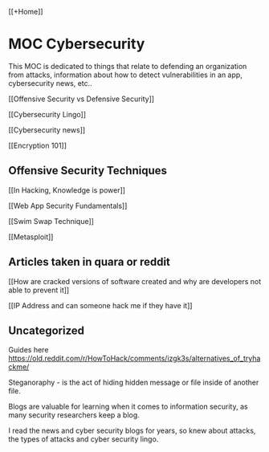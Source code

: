 [[+Home]]

# MOC Cybersecurity
This MOC is dedicated to things that relate to defending an organization from attacks, information about how to detect vulnerabilities in an app, cybersecurity news, etc..

[[Offensive Security vs Defensive Security]]


[[Cybersecurity Lingo]]


[[Cybersecurity news]]


[[Encryption 101]]


## Offensive Security Techniques

[[In Hacking, Knowledge is power]]


[[Web App Security Fundamentals]]


[[Swim Swap Technique]]


[[Metasploit]]



## Articles taken in quara or reddit

[[How are cracked versions of software created and why are developers not able to prevent it]]


[[IP Address and can someone hack me if they have it]]



## Uncategorized

Guides here
https://old.reddit.com/r/HowToHack/comments/izgk3s/alternatives_of_tryhackme/




Steganoraphy - is the act of hiding hidden message or file inside of another file. 


Blogs are valuable for learning when it comes to information security, 
as many security researchers keep a blog.


I read the news and cyber security blogs for years, so knew about attacks, the types of attacks and cyber security lingo.
